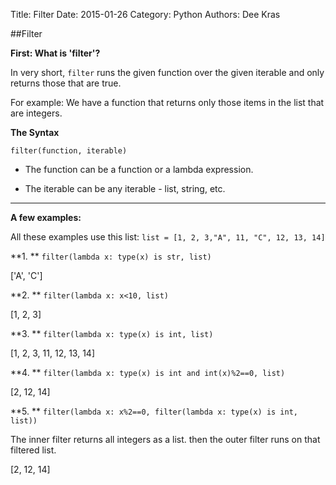 Title: Filter
Date: 2015-01-26
Category: Python
Authors: Dee Kras

##Filter

**First: What is 'filter'?**

In very short, `filter` runs the given function over the given iterable and only returns those that are true.

For example: We have a function that returns only those items in the list that are integers.



**The Syntax**

`filter(function, iterable)`

   - The function can be a function or a lambda expression.

   - The iterable can be any iterable - list, string, etc. 



--------------------------------------

**A few examples:**

All these examples use this list: `list = [1, 2, 3,"A", 11, "C", 12, 13, 14]`


**1. **  `filter(lambda x: type(x) is str, list)`

['A', 'C']


**2. ** `filter(lambda x: x<10, list)`

[1, 2, 3]

**3. ** `filter(lambda x: type(x) is int, list)`

[1, 2, 3, 11, 12, 13, 14]


**4. ** `filter(lambda x: type(x) is int and int(x)%2==0, list)`

[2, 12, 14]


**5. ** `filter(lambda x: x%2==0, filter(lambda x: type(x) is int, list))`

 The inner filter returns all integers as a list. then the outer filter runs on that filtered list.

 [2, 12, 14]



